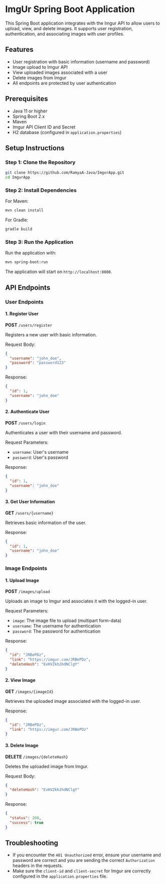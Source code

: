 
# ImgUr Spring Boot Application

This Spring Boot application integrates with the Imgur API to allow users to upload, view, and delete images. It supports user registration, authentication, and associating images with user profiles.

## Features
- User registration with basic information (username and password)
- Image upload to Imgur API
- View uploaded images associated with a user
- Delete images from Imgur
- All endpoints are protected by user authentication

## Prerequisites
- Java 11 or higher
- Spring Boot 2.x
- Maven
- Imgur API Client ID and Secret
- H2 database (configured in `application.properties`)

## Setup Instructions

### Step 1: Clone the Repository

```bash
git clone https://github.com/RamyaA-Java/ImgurApp.git
cd ImgurApp
```

### Step 2: Install Dependencies

For Maven:

```bash
mvn clean install
```

For Gradle:

```bash
gradle build
```

### Step 3: Run the Application

Run the application with:

```bash
mvn spring-boot:run
```

The application will start on `http://localhost:8080`.

## API Endpoints

### User Endpoints

#### 1. Register User

**POST** `/users/register`

Registers a new user with basic information.

Request Body:
```json
{
  "username": "john_doe",
  "password": "password123"
}
```

Response:
```json
{
  "id": 1,
  "username": "john_doe"
}
```

#### 2. Authenticate User

**POST** `/users/login`

Authenticates a user with their username and password.

Request Parameters:
- `username`: User's username
- `password`: User's password

Response:
```json
{
  "id": 1,
  "username": "john_doe"
}
```

#### 3. Get User Information

**GET** `/users/{username}`

Retrieves basic information of the user.

Response:
```json
{
  "id": 1,
  "username": "john_doe"
}
```

### Image Endpoints

#### 1. Upload Image

**POST** `/images/upload`

Uploads an image to Imgur and associates it with the logged-in user.

Request Parameters:
- `image`: The image file to upload (multipart form-data)
- `username`: The username for authentication
- `password`: The password for authentication

Response:
```json
{
  "id": "JRBePDz",
  "link": "https://imgur.com/JRBePDz",
  "deleteHash": "EvHVZkhJhdNClgY"
}
```

#### 2. View Image

**GET** `/images/{imageId}`

Retrieves the uploaded image associated with the logged-in user.

Response:
```json
{
  "id": "JRBePDz",
  "link": "https://imgur.com/JRBePDz"
}
```

#### 3. Delete Image

**DELETE** `/images/{deleteHash}`

Deletes the uploaded image from Imgur.

Request Body:
```json
{
  "deleteHash": "EvHVZkhJhdNClgY"
}
```

Response:
```json
{
  "status": 200,
  "success": true
}
```

## Troubleshooting

- If you encounter the `401 Unauthorized` error, ensure your username and password are correct and you are sending the correct `Authorization` headers in the requests.
- Make sure the `client-id` and `client-secret` for Imgur are correctly configured in the `application.properties` file.
